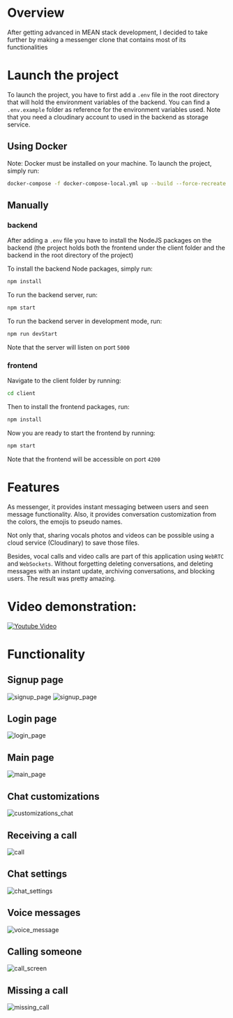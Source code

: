 # Overview

After getting advanced in MEAN stack development, I decided to take further by making a messenger clone that contains most of its functionalities 


# Launch the project
To launch the project, you have to first add a `.env` file in the root directory that will hold the environment variables of the backend. You can find a `.env.example` folder as reference for the environment variables used.
Note that you need a cloudinary account to used in the backend as storage service.

## Using Docker
Note: Docker must be installed on your machine.
To launch the project, simply run:
```bash
docker-compose -f docker-compose-local.yml up --build --force-recreate
```
## Manually
### backend


After adding a `.env` file you have to install the NodeJS packages on the backend (the project holds both the frontend under the client folder and the backend in the root directory of the project)

To install the backend Node packages, simply run:
``` bash
npm install
```
To run the backend server, run:
``` bash
npm start
```
To run the backend server in development mode, run:
``` bash
npm run devStart
```
Note that the server will listen on port `5000`
### frontend
Navigate to the client folder by running:
``` bash
cd client
```
Then to install the frontend packages, run:
``` bash
npm install
```
Now you are ready to start the frontend by running:
``` bash
npm start
```
Note that the frontend will be accessible on port `4200`


 # Features

 As messenger, it provides instant messaging between users and seen message functionality. Also, it provides conversation customization from the colors, the emojis to pseudo names.

Not only that, sharing vocals photos and videos can be possible using a cloud service (Cloudinary) to save those files.

Besides, vocal calls and video calls are part of this application using `WebRTC` and `WebSockets`.
Without forgetting deleting conversations, and deleting messages with an instant update, archiving conversations, and blocking users.
The result was pretty amazing.

# Video demonstration:

[![Youtube Video](https://img.youtube.com/vi/D6L4mB4El00/0.jpg)](https://www.youtube.com/watch?v=D6L4mB4El00)


# Functionality
## Signup page
![signup_page](https://amirplatform.s3.eu-central-1.amazonaws.com/project/wborpv51oj06molwyywa.png) 
![signup_page](https://amirplatform.s3.eu-central-1.amazonaws.com/project/cdddawtcflbthdgbtpps.png)

## Login page
![login_page](https://amirplatform.s3.eu-central-1.amazonaws.com/project/ejgovg3fmdpumcvilzgo.png)

## Main page

![main_page](https://amirplatform.s3.eu-central-1.amazonaws.com/project/ocagoxr7sjcgdtqejevj.png)
## Chat customizations
![customizations_chat](https://amirplatform.s3.eu-central-1.amazonaws.com/project/x6wlq6o1sqs0a81dt8r0.png)

## Receiving a call
![call](https://amirplatform.s3.eu-central-1.amazonaws.com/project/qbd9sgrtotbdclintjv4.png)

## Chat settings

![chat_settings](https://amirplatform.s3.eu-central-1.amazonaws.com/project/ocjfruh9yh88q6or7qft.png)

## Voice messages

![voice_message](https://amirplatform.s3.eu-central-1.amazonaws.com/project/ewjo30gnuxtek6ygmkcu.png)

## Calling someone

![call_screen](https://amirplatform.s3.eu-central-1.amazonaws.com/project/tyj2bbgh58osgbq5aug8.png)

## Missing a call

![missing_call](https://amirplatform.s3.eu-central-1.amazonaws.com/project/tlp6oymvu7vlhdryke7l.png)